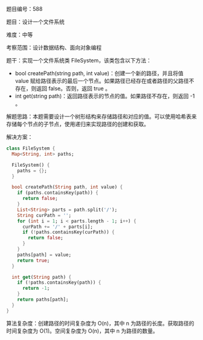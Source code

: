 题目编号：588

题目：设计一个文件系统

难度：中等

考察范围：设计数据结构、面向对象编程

题干：实现一个文件系统类 FileSystem，该类包含以下方法：

- bool createPath(string path, int value)：创建一个新的路径，并且将值 value 赋给路径表示的最后一个节点。如果路径已经存在或者路径的父路径不存在，则返回 false。否则，返回 true 。
- int get(string path)：返回路径表示的节点的值。如果路径不存在，则返回 -1 。

解题思路：本题需要设计一个树形结构来存储路径和对应的值。可以使用哈希表来存储每个节点的子节点，使用递归来实现路径的创建和获取。

解决方案：

```dart
class FileSystem {
  Map<String, int> paths;

  FileSystem() {
    paths = {};
  }

  bool createPath(String path, int value) {
    if (paths.containsKey(path)) {
      return false;
    }
    List<String> parts = path.split('/');
    String curPath = '';
    for (int i = 1; i < parts.length - 1; i++) {
      curPath += '/' + parts[i];
      if (!paths.containsKey(curPath)) {
        return false;
      }
    }
    paths[path] = value;
    return true;
  }

  int get(String path) {
    if (!paths.containsKey(path)) {
      return -1;
    }
    return paths[path];
  }
}
```

算法复杂度：创建路径的时间复杂度为 O(n)，其中 n 为路径的长度。获取路径的时间复杂度为 O(1)。空间复杂度为 O(n)，其中 n 为路径的数量。